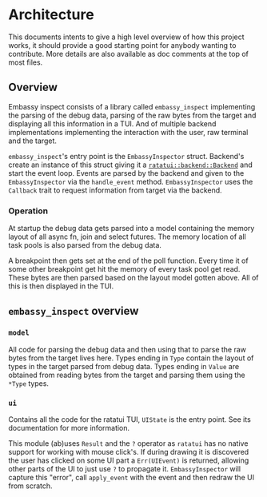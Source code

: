 # Architecture

This documents intents to give a high level overview of how this project works, it should provide
a good starting point for anybody wanting to contribute. More details are also available as doc
comments at the top of most files.

## Overview
Embassy inspect consists of a library called `embassy_inspect` implementing the parsing of the debug
data, parsing of the raw bytes from the target and displaying all this information in a TUI. And of
multiple backend implementations implementing the interaction with the user, raw terminal and the
target.

`embassy_inspect`'s entry point is the `EmbassyInspector` struct. Backend's create an instance of
this struct giving it a
[`ratatui::backend::Backend`](https://docs.rs/ratatui/latest/ratatui/backend/trait.Backend.html) 
and start the event loop. Events are parsed by the backend and given to the `EmbassyInspector` via
the `handle_event` method. `EmbassyInspector` uses the `Callback` trait to request information from
target via the backend.

### Operation
At startup the debug data gets parsed into a model containing the memory layout of all async fn,
join and select futures. The memory location of all task pools is also parsed from the debug data.

A breakpoint then gets set at the end of the poll function. Every time it of some other breakpoint
get hit the memory of every task pool get read. These bytes are then parsed based on the layout
model gotten above. All of this is then displayed in the TUI.

## `embassy_inspect` overview
### `model`
All code for parsing the debug data and then using that to parse the raw bytes from the target lives
here. Types ending in `Type` contain the layout of types in the target parsed from debug data. Types
ending in `Value` are obtained from reading bytes from the target and parsing them using the `*Type`
types.

### `ui`
Contains all the code for the ratatui TUI, `UIState` is the entry point. See its documentation for
more information.

This module (ab)uses `Result` and the `?` operator as `ratatui` has no native support for working
with mouse click's. If during drawing it is discovered the user has clicked on some UI part a
`Err(UIEvent)` is returned, allowing other parts of the UI to just use `?` to propagate it.
`EmbassyInspector` will capture this "error", call `apply_event` with the event and then redraw the
UI from scratch.
